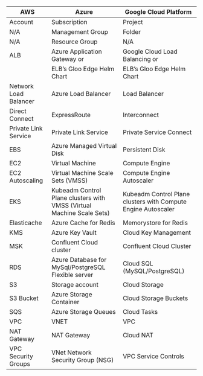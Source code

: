 | AWS                   | Azure                                                                 | Google Cloud Platform                                         |
|-----------------------|-----------------------------------------------------------------------|---------------------------------------------------------------|
| Account               | Subscription                                                          | Project                                                       |
| N/A                   | Management Group                                                      | Folder                                                        |
| N/A                   | Resource Group                                                        | N/A                                                           |
| ALB                   | Azure Application Gateway or                                          | Google Cloud Load Balancing or                                |
|                       | ELB’s Gloo Edge Helm Chart                                            | ELB’s Gloo Edge Helm Chart                                    |
| Network Load Balancer | Azure Load Balancer                                                   | Load Balancer                                                 |
| Direct Connect        | ExpressRoute                                                          | Interconnect                                                  |
| Private Link Service  | Private Link Service                                                  | Private Service Connect                                       |
| EBS                   | Azure Managed Virtual Disk                                            | Persistent Disk                                               |
| EC2                   | Virtual Machine                                                       | Compute Engine                                                |
| EC2 Autoscaling       | Virtual Machine Scale Sets (VMSS)                                     | Compute Engine Autoscaler                                     |
| EKS                   | Kubeadm Control Plane clusters with VMSS (Virtual Machine Scale Sets) | Kubeadm Control Plane clusters with Compute Engine Autoscaler |
| Elasticache           | Azure Cache for Redis                                                 | Memorystore for Redis                                         |
| KMS                   | Azure Key Vault                                                       | Cloud Key Management                                          |
| MSK                   | Confluent Cloud cluster                                               | Confluent Cloud Cluster                                       |
| RDS                   | Azure Database for MySql/PostgreSQL Flexible server                   | Cloud SQL (MySQL/PostgreSQL)                                  |
| S3                    | Storage account                                                       | Cloud Storage                                                 |
| S3 Bucket             | Azure Storage Container                                               | Cloud Storage Buckets                                         |
| SQS                   | Azure Storage Queues                                                  | Cloud Tasks                                                   |
| VPC                   | VNET                                                                  | VPC                                                           |
| NAT Gateway           | NAT Gateway                                                           | Cloud NAT                                                     |
| VPC Security Groups   | VNet Network Security Group (NSG)                                     | VPC Service Controls                                          |
